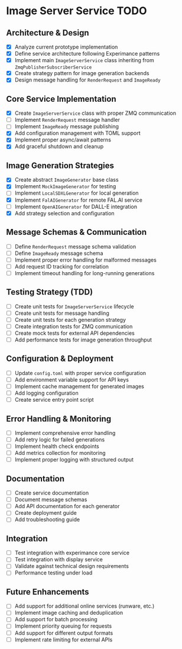 # Image Server Service TODO

## Architecture & Design
- [x] Analyze current prototype implementation
- [x] Define service architecture following Experimance patterns
- [x] Implement main `ImageServerService` class inheriting from `ZmqPublisherSubscriberService`
- [x] Create strategy pattern for image generation backends
- [x] Design message handling for `RenderRequest` and `ImageReady`

## Core Service Implementation
- [x] Create `ImageServerService` class with proper ZMQ communication
- [ ] Implement `RenderRequest` message handler
- [ ] Implement `ImageReady` message publishing
- [x] Add configuration management with TOML support
- [x] Implement proper async/await patterns
- [x] Add graceful shutdown and cleanup

## Image Generation Strategies
- [x] Create abstract `ImageGenerator` base class
- [x] Implement `MockImageGenerator` for testing
- [ ] Implement `LocalSDXLGenerator` for local generation
- [x] Implement `FalAIGenerator` for remote FAL.AI service
- [ ] Implement `OpenAIGenerator` for DALL-E integration
- [x] Add strategy selection and configuration

## Message Schemas & Communication
- [ ] Define `RenderRequest` message schema validation
- [ ] Define `ImageReady` message schema
- [ ] Implement proper error handling for malformed messages
- [ ] Add request ID tracking for correlation
- [ ] Implement timeout handling for long-running generations

## Testing Strategy (TDD)
- [ ] Create unit tests for `ImageServerService` lifecycle
- [ ] Create unit tests for message handling
- [ ] Create unit tests for each generation strategy
- [ ] Create integration tests for ZMQ communication
- [ ] Create mock tests for external API dependencies
- [ ] Add performance tests for image generation throughput

## Configuration & Deployment
- [ ] Update `config.toml` with proper service configuration
- [ ] Add environment variable support for API keys
- [ ] Implement cache management for generated images
- [ ] Add logging configuration
- [ ] Create service entry point script

## Error Handling & Monitoring
- [ ] Implement comprehensive error handling
- [ ] Add retry logic for failed generations
- [ ] Implement health check endpoints
- [ ] Add metrics collection for monitoring
- [ ] Implement proper logging with structured output

## Documentation
- [ ] Create service documentation
- [ ] Document message schemas
- [ ] Add API documentation for each generator
- [ ] Create deployment guide
- [ ] Add troubleshooting guide

## Integration
- [ ] Test integration with experimance core service
- [ ] Test integration with display service
- [ ] Validate against technical design requirements
- [ ] Performance testing under load

## Future Enhancements
- [ ] Add support for additional online services (runware, etc.)
- [ ] Implement image caching and deduplication
- [ ] Add support for batch processing
- [ ] Implement priority queuing for requests
- [ ] Add support for different output formats
- [ ] Implement rate limiting for external APIs